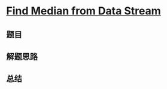 # [Find Median from Data Stream](https://leetcode.com/problems/find-median-from-data-stream/)

## 题目


## 解题思路


## 总结


